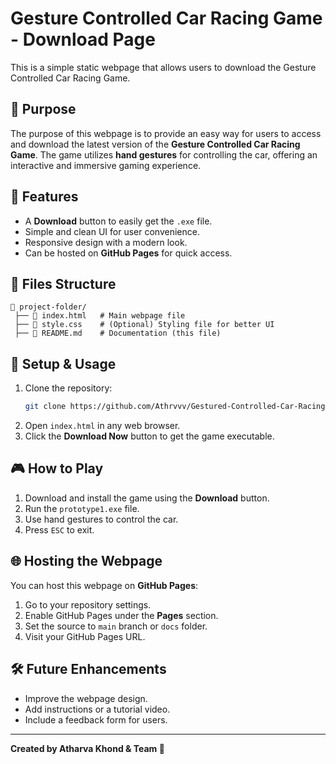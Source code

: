 # Gesture Controlled Car Racing Game - Download Page

This is a simple static webpage that allows users to download the Gesture Controlled Car Racing Game.

## 🎯 Purpose
The purpose of this webpage is to provide an easy way for users to access and download the latest version of the **Gesture Controlled Car Racing Game**. The game utilizes **hand gestures** for controlling the car, offering an interactive and immersive gaming experience.

## 📌 Features
- A **Download** button to easily get the `.exe` file.
- Simple and clean UI for user convenience.
- Responsive design with a modern look.
- Can be hosted on **GitHub Pages** for quick access.

## 📂 Files Structure
```
📁 project-folder/
 ├── 📄 index.html   # Main webpage file
 ├── 📄 style.css    # (Optional) Styling file for better UI
 ├── 📄 README.md    # Documentation (this file)
```

## 🚀 Setup & Usage
1. Clone the repository:
   ```bash
   git clone https://github.com/Athrvvv/Gestured-Controlled-Car-Racing-Game.git
   ```
2. Open `index.html` in any web browser.
3. Click the **Download Now** button to get the game executable.

## 🎮 How to Play
1. Download and install the game using the **Download** button.
2. Run the `prototype1.exe` file.
3. Use hand gestures to control the car.
4. Press `ESC` to exit.

## 🌐 Hosting the Webpage
You can host this webpage on **GitHub Pages**:
1. Go to your repository settings.
2. Enable GitHub Pages under the **Pages** section.
3. Set the source to `main` branch or `docs` folder.
4. Visit your GitHub Pages URL.

## 🛠 Future Enhancements
- Improve the webpage design.
- Add instructions or a tutorial video.
- Include a feedback form for users.

---
**Created by Atharva Khond & Team 🚀**

